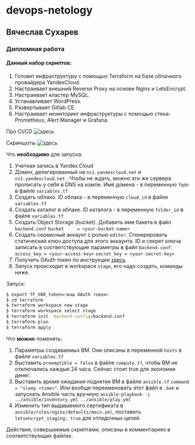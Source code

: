 # devops-netology
## Вячеслав Сухарев

### Дипломная работа

#### Данный набор скриптов:

1. Готовит инфраструктуру с помощью Terraform на базе облачного провайдера YandexCloud.
1. Настраивает внешний Reverse Proxy на основе Nginx и LetsEncrypt.
1. Настраивает кластер MySQL.
1. Устанавливает WordPress.
1. Развертывает Gitlab CE.
1. Настраивает мониторинг инфраструктуры с помощью стека: Prometheus, Alert Manager и Grafana.  

Про CI/CD ![здесь](/cicd/)    

Скриншоты ![здесь](/screenshots/)  

Что **необходимо** для запуска:  
1. Учетная запись в Yandex.Cloud
2. Домен, делегированный на `ns1.yandexcloud.net` и `ns1.yandexcloud.net` . Чтобы не ждать, можно эти же сервера прописать у себя в DNS на компе. Имя домена - в переменную `fqdn` в файле `variables.tf`
3. Создать облако. ID облака - в переменную `cloud_id` в файле `variables.tf` 
4. Создать каталог в облаке. ID каталога - в переменную `folder_id` в файле `variables.tf`
5. Создать Object Storage (bucket). Добавить имя бакета в файл `backend.conf` `bucket     = <your-bucket-name>`
6. Создать сервисный аккаунт с ролью `editor`. Сгенерировать статический ключ доступа для этого аккаунта. ID и секрет ключа записать в соответствующие параметры в файл `backend.conf`: `access_key = <your-access-key>` `secret_key = <your-secret-key>`
7. Получить OAuth токен по инструкции [здесь](https://cloud.yandex.ru/docs/iam/concepts/authorization/oauth-token) 
8. Запуск происходит в workspace `stage`, его надо создать, команды ниже.
  
Запуск:
```bash
$ export TF_VAR_token=<ваш OAuth токен>
$ cd terraform
$ terraform workspace new stage
$ terraform workspace select stage 
$ terraform init -backend-config=backend.conf
$ terraform plan
$ terraform apply
```

Что **можно** поменять:
1. Параметры создаваемых ВМ. Они описаны в переменной `hosts` в файле `variables.tf`
2. Выставить `preemptible = false` в файле `compute.tf`, чтобы ВМ не отключались каждые 24 часа. Сейчас стоит true для экономии денег.
3. Выставить время ожидания поднятия ВМ в файле `ansible.tf` `command = "sleep <time>"`. Или вообще переименовать этот файл в `.bak` и запускать Ansible часть вручную `ansible-playbook -i ../ansible/inventory.yml ../ansible/play.yml`
4. Изменить тип выдаваемого сертификата в `ansible/roles/nginx/defaults/main.yml`, поставить `letsencrypt_staging: true` для отладочных целей.

Действия, совершаемые скриптами, описаны в комментариях в соответствующих файлах.
